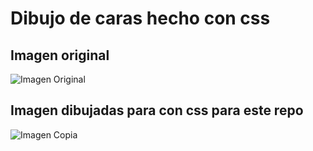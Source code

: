 # Dibujo de caras hecho con css

## Imagen original

![Imagen Original](/caras/src/assets/original.jpg)
## Imagen dibujadas para con css para este repo

![Imagen Copia](/caras/src/assets/mio.jpeg)